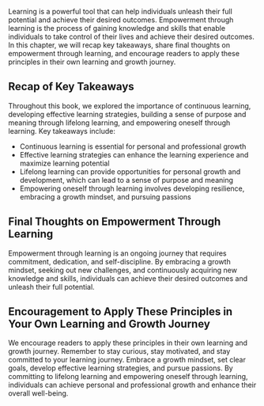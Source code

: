 
Learning is a powerful tool that can help individuals unleash their full potential and achieve their desired outcomes. Empowerment through learning is the process of gaining knowledge and skills that enable individuals to take control of their lives and achieve their desired outcomes. In this chapter, we will recap key takeaways, share final thoughts on empowerment through learning, and encourage readers to apply these principles in their own learning and growth journey.

Recap of Key Takeaways
----------------------

Throughout this book, we explored the importance of continuous learning, developing effective learning strategies, building a sense of purpose and meaning through lifelong learning, and empowering oneself through learning. Key takeaways include:

* Continuous learning is essential for personal and professional growth
* Effective learning strategies can enhance the learning experience and maximize learning potential
* Lifelong learning can provide opportunities for personal growth and development, which can lead to a sense of purpose and meaning
* Empowering oneself through learning involves developing resilience, embracing a growth mindset, and pursuing passions

Final Thoughts on Empowerment Through Learning
----------------------------------------------

Empowerment through learning is an ongoing journey that requires commitment, dedication, and self-discipline. By embracing a growth mindset, seeking out new challenges, and continuously acquiring new knowledge and skills, individuals can achieve their desired outcomes and unleash their full potential.

Encouragement to Apply These Principles in Your Own Learning and Growth Journey
-------------------------------------------------------------------------------

We encourage readers to apply these principles in their own learning and growth journey. Remember to stay curious, stay motivated, and stay committed to your learning journey. Embrace a growth mindset, set clear goals, develop effective learning strategies, and pursue passions. By committing to lifelong learning and empowering oneself through learning, individuals can achieve personal and professional growth and enhance their overall well-being.
